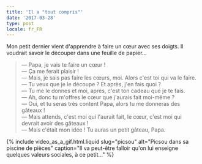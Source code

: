 ```yaml
---
title: 'Il a "tout compris"'
date: '2017-03-28'
type: post
locale: fr_FR
---
```


Mon petit dernier vient d'apprendre à faire un cœur avec ses doigts. Il voudrait savoir le découper dans une feuille de papier…

<!-- more -->

> — Papa, je vais te faire un cœur !  
> — Ça me ferait plaisir !  
> — Mais, je sais pas faire les cœurs, moi. Alors c'est toi qui va le faire.  
> — Tu veux que je le découpe ? Et après, j'en fais quoi ?  
> — Tu me le donnes et moi, après, c'est ton cadeau que je te fais.  
> — Ah, donc tu m'offres le cœur que j'aurais fait moi-même ?  
> — Oui, et tu seras très content Papa, alors tu me donneras des gâteaux !  
> — Mais attends, c'est moi qui l'aurait fait, le cœur, c'est moi qui devrait avoir des gâteaux !  
> — Mais c'était mon idée ! Tu auras un petit gâteau, Papa.

{% include video_as_a_gif.html.liquid
    slug="picsou"
    alt="Picsou dans sa piscine de pièces"
    caption="Il va peut-être falloir qu'on lui enseigne quelques valeurs sociales, à ce petit…"
%}